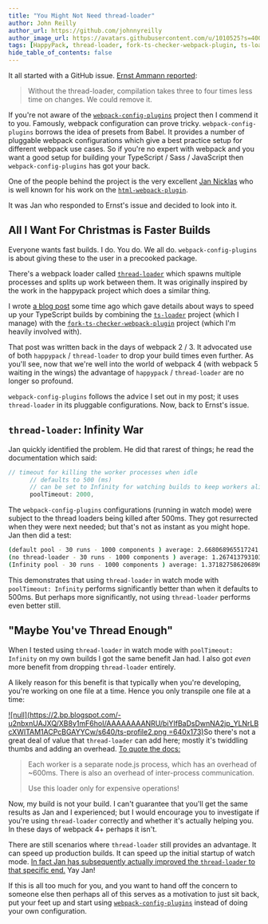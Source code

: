 ```yaml
---
title: "You Might Not Need thread-loader"
author: John Reilly
author_url: https://github.com/johnnyreilly
author_image_url: https://avatars.githubusercontent.com/u/1010525?s=400&u=294033082cfecf8ad1645b4290e362583b33094a&v=4
tags: [HappyPack, thread-loader, fork-ts-checker-webpack-plugin, ts-loader, Webpack, fast builds]
hide_table_of_contents: false
---
```

It all started with a GitHub issue. [Ernst Ammann reported](<https://github.com/namics/webpack-config-plugins/issues/24>):

 > Without the thread-loader, compilation takes three to four times less time on changes. We could remove it.

If you're not aware of the [`webpack-config-plugins`](<https://github.com/namics/webpack-config-plugins>) project then I commend it to you. Famously, webpack configuration can prove tricky. `webpack-config-plugins` borrows the idea of presets from Babel. It provides a number of pluggable webpack configurations which give a best practice setup for different webpack use cases. So if you're no expert with webpack and you want a good setup for building your TypeScript / Sass / JavaScript then `webpack-config-plugins` has got your back.

One of the people behind the project is the very excellent [Jan Nicklas](<https://github.com/jantimon>) who is well known for his work on the [`html-webpack-plugin`](<https://github.com/jantimon/html-webpack-plugin>).

It was Jan who responded to Ernst's issue and decided to look into it.

## All I Want For Christmas is Faster Builds

Everyone wants fast builds. I do. You do. We all do. `webpack-config-plugins` is about giving these to the user in a precooked package.

There's a webpack loader called [`thread-loader`](<https://github.com/webpack-contrib/thread-loader>) which spawns multiple processes and splits up work between them. It was originally inspired by the work in the happypack project which does a similar thing.

I wrote [a blog post](<https://medium.com/p/83cc568dea79>) some time ago which gave details about ways to speed up your TypeScript builds by combining the [`ts-loader`](<https://github.com/TypeStrong/ts-loader>) project (which I manage) with the [`fork-ts-checker-webpack-plugin`](<https://github.com/Realytics/fork-ts-checker-webpack-plugin>) project (which I'm heavily involved with).

That post was written back in the days of webpack 2 / 3. It advocated use of both `happypack` / `thread-loader` to drop your build times even further. As you'll see, now that we're well into the world of webpack 4 (with webpack 5 waiting in the wings) the advantage of `happypack` / `thread-loader` are no longer so profound.

`webpack-config-plugins` follows the advice I set out in my post; it uses `thread-loader` in its pluggable configurations. Now, back to Ernst's issue.

## `thread-loader`: Infinity War

Jan quickly identified the problem. He did that rarest of things; he read the documentation which said:

```js
// timeout for killing the worker processes when idle
      // defaults to 500 (ms)
      // can be set to Infinity for watching builds to keep workers alive
      poolTimeout: 2000,
```

The `webpack-config-plugins` configurations (running in watch mode) were subject to the thread loaders being killed after 500ms. They got resurrected when they were next needed; but that's not as instant as you might hope. Jan then did a test:

```sh
(default pool - 30 runs - 1000 components ) average: 2.668068965517241
(no thread-loader - 30 runs - 1000 components ) average: 1.2674137931034484
(Infinity pool - 30 runs - 1000 components ) average: 1.371827586206896
```

This demonstrates that using `thread-loader` in watch mode with `poolTimeout: Infinity` performs significantly better than when it defaults to 500ms. But perhaps more significantly, not using `thread-loader` performs even better still.

## "Maybe You've Thread Enough"

When I tested using `thread-loader` in watch mode with `poolTimeout: Infinity` on my own builds I got the same benefit Jan had. I also got *even* more benefit from dropping `thread-loader` entirely.

A likely reason for this benefit is that typically when you're developing, you're working on one file at a time. Hence you only transpile one file at a time:

[![null](<https://2.bp.blogspot.com/-u2nbxnUAJXQ/XB8y1mF6hoI/AAAAAAAANRU/biYIfBaDsDwnNA2jp_YLNrLBcXWITAM1ACPcBGAYYCw/s640/ts-profile2.png> =640x173)](<https://2.bp.blogspot.com/-u2nbxnUAJXQ/XB8y1mF6hoI/AAAAAAAANRU/biYIfBaDsDwnNA2jp_YLNrLBcXWITAM1ACPcBGAYYCw/s1600/ts-profile2.png>)So there's not a great deal of value that `thread-loader` can add here; mostly it's twiddling thumbs and adding an overhead. [To quote the docs:](<https://github.com/webpack-contrib/thread-loader/blob/master/README.md#usage>)

> Each worker is a separate node.js process, which has an overhead of \~600ms. There is also an overhead of inter-process communication.
> 
> Use this loader only for expensive operations!

Now, my build is not your build. I can't guarantee that you'll get the same results as Jan and I experienced; but I would encourage you to investigate if you're using `thread-loader` correctly and whether it's actually helping you. In these days of webpack 4+ perhaps it isn't.

There are still scenarios where `thread-loader` still provides an advantage. It can speed up production builds. It can speed up the initial startup of watch mode. [In fact Jan has subsequently actually improved the `thread-loader` to that specific end.](<https://github.com/webpack-contrib/thread-loader/pull/52>) Yay Jan!

If this is all too much for you, and you want to hand off the concern to someone else then perhaps all of this serves as a motivation to just sit back, put your feet up and start using [`webpack-config-plugins`](<https://github.com/namics/webpack-config-plugins>) instead of doing your own configuration.


